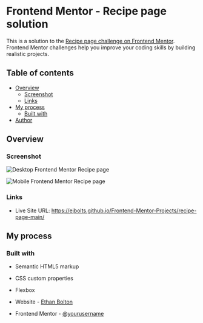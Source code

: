 # Frontend Mentor - Recipe page solution

This is a solution to the [Recipe page challenge on Frontend Mentor](https://www.frontendmentor.io/challenges/recipe-page-KiTsR8QQKm). Frontend Mentor challenges help you improve your coding skills by building realistic projects. 

## Table of contents

- [Overview](#overview)
  - [Screenshot](#screenshot)
  - [Links](#links)
- [My process](#my-process)
  - [Built with](#built-with)
- [Author](#author)


## Overview

### Screenshot

![Desktop Frontend Mentor Recipe page](https://github.com/ejbolts/Frontend-Mentor-Projects/assets/86194451/9a3fa8e8-36c8-4c41-83fc-d02fcfb567d3)


![Mobile Frontend Mentor Recipe page](https://github.com/ejbolts/Frontend-Mentor-Projects/assets/86194451/0a8bb6d1-1d15-433a-96cc-a9d3144b02a7)


### Links

- Live Site URL: https://ejbolts.github.io/Frontend-Mentor-Projects/recipe-page-main/

## My process

### Built with

- Semantic HTML5 markup
- CSS custom properties
- Flexbox



- Website - [Ethan Bolton](https://www.ethanbolton.com)
- Frontend Mentor - [@yourusername](https://www.frontendmentor.io/profile/yourusername)
